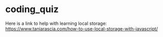 # coding_quiz

Here is a link to help with learning local storage: https://www.taniarascia.com/how-to-use-local-storage-with-javascript/

